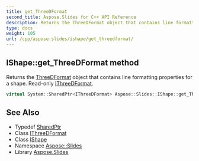 ```yaml
---
title: get_ThreeDFormat
second_title: Aspose.Slides for C++ API Reference
description: Returns the ThreeDFormat object that contains line formatting properties for a shape. Read-only IThreeDFormat.
type: docs
weight: 105
url: /cpp/aspose.slides/ishape/get_threedformat/
---
```

## IShape::get_ThreeDFormat method


Returns the [ThreeDFormat](../../threedformat/) object that contains line formatting properties for a shape. Read-only [IThreeDFormat](../../ithreedformat/).

```cpp
virtual System::SharedPtr<IThreeDFormat> Aspose::Slides::IShape::get_ThreeDFormat()=0
```

## See Also

* Typedef [SharedPtr](../../../system/sharedptr/)
* Class [IThreeDFormat](../../ithreedformat/)
* Class [IShape](../)
* Namespace [Aspose::Slides](../../)
* Library [Aspose.Slides](../../../)
